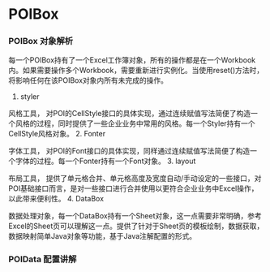 # POIBox 
### POIBox 对象解析
每一个POIBox持有了一个Excel工作簿对象，所有的操作都是在一个Workbook内。如果需要操作多个Workbook，需要重新进行实例化。当使用reset()方法时，将影响任何在该POIBox对象内所有未完成的操作。

1. styler  

风格工具， 对POI的CellStyle接口的具体实现，通过连续赋值写法简便了构造一个风格的过程，同时提供了一些企业业务中常用的风格。每一个Styler持有一个CellStyle风格对象。
2. Fonter 

字体工具， 对POI的Font接口的具体实现，同样通过连续赋值写法简便了构造一个字体的过程。每一个Fonter持有一个Font对象。
3. layout 

布局工具， 提供了单元格合并、单元格高度及宽度自动/手动设定的一些接口，对POI基础接口而言，是对一些接口进行合并使用以更符合企业业务中Excel操作，以此带来便利性。
4. DataBox

数据处理对象，每一个DataBox持有一个Sheet对象，这一点需要非常明确，参考Excel的Sheet页可以理解这一点。提供了针对于Sheet页的模板绘制，数据获取，数据映射简单Java对象等功能，基于Java注解配置的形式。
### POIData 配置讲解
    
    